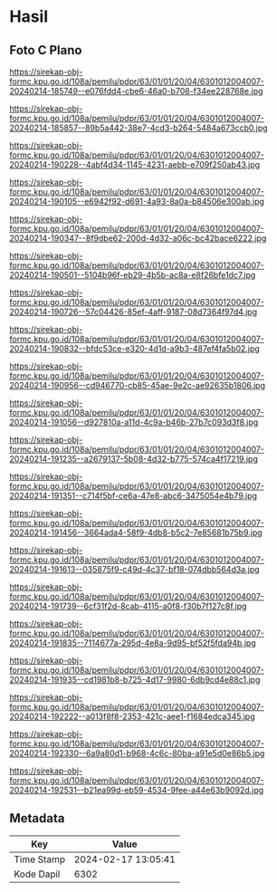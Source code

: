 # Hasil

## Foto C Plano

https://sirekap-obj-formc.kpu.go.id/108a/pemilu/pdpr/63/01/01/20/04/6301012004007-20240214-185749--e076fdd4-cbe6-46a0-b708-f34ee228768e.jpg

https://sirekap-obj-formc.kpu.go.id/108a/pemilu/pdpr/63/01/01/20/04/6301012004007-20240214-185857--89b5a442-38e7-4cd3-b264-5484a673ccb0.jpg

https://sirekap-obj-formc.kpu.go.id/108a/pemilu/pdpr/63/01/01/20/04/6301012004007-20240214-190228--4abf4d34-1145-4231-aebb-e709f250ab43.jpg

https://sirekap-obj-formc.kpu.go.id/108a/pemilu/pdpr/63/01/01/20/04/6301012004007-20240214-190105--e6942f92-d691-4a93-8a0a-b84506e300ab.jpg

https://sirekap-obj-formc.kpu.go.id/108a/pemilu/pdpr/63/01/01/20/04/6301012004007-20240214-190347--8f9dbe62-200d-4d32-a06c-bc42bace6222.jpg

https://sirekap-obj-formc.kpu.go.id/108a/pemilu/pdpr/63/01/01/20/04/6301012004007-20240214-190501--5104b96f-eb29-4b5b-ac8a-e8f26bfe1dc7.jpg

https://sirekap-obj-formc.kpu.go.id/108a/pemilu/pdpr/63/01/01/20/04/6301012004007-20240214-190726--57c04426-85ef-4aff-9187-08d7364f97d4.jpg

https://sirekap-obj-formc.kpu.go.id/108a/pemilu/pdpr/63/01/01/20/04/6301012004007-20240214-190832--bfdc53ce-e320-4d1d-a9b3-487ef4fa5b02.jpg

https://sirekap-obj-formc.kpu.go.id/108a/pemilu/pdpr/63/01/01/20/04/6301012004007-20240214-190956--cd946770-cb85-45ae-9e2c-ae92635b1806.jpg

https://sirekap-obj-formc.kpu.go.id/108a/pemilu/pdpr/63/01/01/20/04/6301012004007-20240214-191056--d927810a-a11d-4c9a-b46b-27b7c093d3f8.jpg

https://sirekap-obj-formc.kpu.go.id/108a/pemilu/pdpr/63/01/01/20/04/6301012004007-20240214-191235--a2679137-5b08-4d32-b775-574ca4f17219.jpg

https://sirekap-obj-formc.kpu.go.id/108a/pemilu/pdpr/63/01/01/20/04/6301012004007-20240214-191351--c714f5bf-ce6a-47e8-abc6-3475054e4b79.jpg

https://sirekap-obj-formc.kpu.go.id/108a/pemilu/pdpr/63/01/01/20/04/6301012004007-20240214-191456--3664ada4-58f9-4db8-b5c2-7e85681b75b9.jpg

https://sirekap-obj-formc.kpu.go.id/108a/pemilu/pdpr/63/01/01/20/04/6301012004007-20240214-191613--035875f9-c49d-4c37-bf18-074dbb564d3a.jpg

https://sirekap-obj-formc.kpu.go.id/108a/pemilu/pdpr/63/01/01/20/04/6301012004007-20240214-191739--6cf31f2d-8cab-4115-a0f8-f30b7f127c8f.jpg

https://sirekap-obj-formc.kpu.go.id/108a/pemilu/pdpr/63/01/01/20/04/6301012004007-20240214-191835--7114677a-295d-4e8a-9d95-bf52f5fda94b.jpg

https://sirekap-obj-formc.kpu.go.id/108a/pemilu/pdpr/63/01/01/20/04/6301012004007-20240214-191935--cd1981b8-b725-4d17-9980-6db9cd4e88c1.jpg

https://sirekap-obj-formc.kpu.go.id/108a/pemilu/pdpr/63/01/01/20/04/6301012004007-20240214-192222--a013f8f8-2353-421c-aee1-f1684edca345.jpg

https://sirekap-obj-formc.kpu.go.id/108a/pemilu/pdpr/63/01/01/20/04/6301012004007-20240214-192330--6a9a80d1-b968-4c6c-80ba-a91e5d0e86b5.jpg

https://sirekap-obj-formc.kpu.go.id/108a/pemilu/pdpr/63/01/01/20/04/6301012004007-20240214-192531--b21ea99d-eb59-4534-9fee-a44e63b9092d.jpg


## Metadata

| Key        | Value               |
| ---------- | ------------------- |
| Time Stamp | 2024-02-17 13:05:41 |
| Kode Dapil | 6302                |



